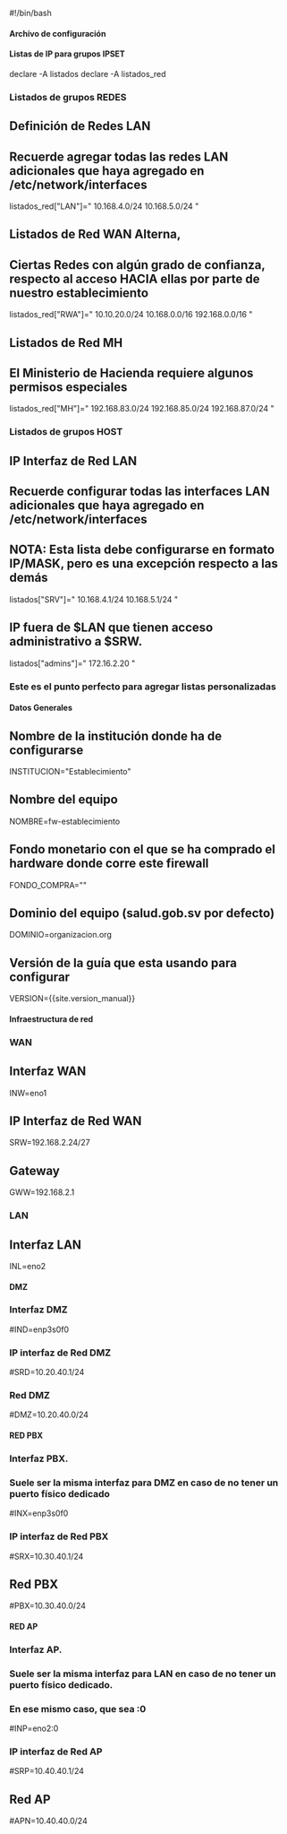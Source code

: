 #!/bin/bash
#### Archivo de configuración #### 

#### Listas de IP para grupos IPSET ##### 
declare -A listados
declare -A listados_red

### Listados de grupos REDES
## Definición de Redes LAN
## Recuerde agregar todas las redes LAN adicionales que haya agregado en /etc/network/interfaces
listados_red["LAN"]="
    10.168.4.0/24
    10.168.5.0/24
"

## Listados de Red WAN Alterna, 
## Ciertas Redes con algún grado de confianza, respecto al acceso HACIA ellas por parte de nuestro establecimiento
listados_red["RWA"]="
    10.10.20.0/24
    10.168.0.0/16
    192.168.0.0/16
" 

## Listados de Red MH
## El Ministerio de Hacienda requiere algunos permisos especiales
listados_red["MH"]="
    192.168.83.0/24
    192.168.85.0/24
    192.168.87.0/24
"

### Listados de grupos HOST
## IP Interfaz de Red LAN 
## Recuerde configurar todas las interfaces LAN adicionales que haya agregado en /etc/network/interfaces
## NOTA: Esta lista debe configurarse en formato IP/MASK, pero es una excepción respecto a las demás
listados["SRV"]="
    10.168.4.1/24
    10.168.5.1/24
"

## IP fuera de $LAN que tienen acceso administrativo a $SRW.
listados["admins"]=" 
    172.16.2.20
"

### Este es el punto perfecto para agregar listas personalizadas


#### Datos Generales ####
## Nombre de la institución donde ha de configurarse
INSTITUCION="Establecimiento"
## Nombre del equipo
NOMBRE=fw-establecimiento
## Fondo monetario con el que se ha comprado el hardware donde corre este firewall 
FONDO_COMPRA=""
## Dominio del equipo (salud.gob.sv por defecto)
DOMINIO=organizacion.org
## Versión de la guía que esta usando para configurar
VERSION={{site.version_manual}}

#### Infraestructura de red ##### 
### WAN
## Interfaz WAN 
INW=eno1
## IP Interfaz de Red WAN
SRW=192.168.2.24/27
## Gateway 
GWW=192.168.2.1

### LAN
## Interfaz LAN
INL=eno2

#### DMZ
### Interfaz DMZ
#IND=enp3s0f0
### IP interfaz de Red DMZ
#SRD=10.20.40.1/24
### Red DMZ
#DMZ=10.20.40.0/24

#### RED PBX
### Interfaz PBX.
### Suele ser la misma interfaz para DMZ en caso de no tener un puerto físico dedicado
#INX=enp3s0f0
### IP interfaz de Red PBX
#SRX=10.30.40.1/24
## Red PBX
#PBX=10.30.40.0/24

#### RED AP
### Interfaz AP.
### Suele ser la misma interfaz para LAN en caso de no tener un puerto físico dedicado. 
### En ese mismo caso, que sea :0
#INP=eno2:0
### IP interfaz de Red AP
#SRP=10.40.40.1/24
## Red AP
#APN=10.40.40.0/24
